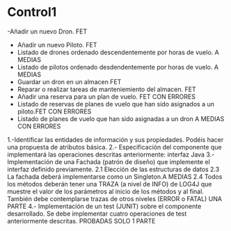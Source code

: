 # Control1

-Añadir un nuevo Dron. FET
- Añadir un nuevo Piloto. FET
- Listado de drones ordenado descendentemente por horas de vuelo. A MEDIAS
- Listado de pilotos ordenado desdendentemente por horas de vuelo. A MEDIAS
- Guardar un dron en un almacen FET
- Reparar o realizar tareas de manteniemiento del almacen. FET
- Añadir una reserva para un plan de vuelo. FET CON ERRORES
- Listado de reservas de planes de vuelo que han sido asignados a
un piloto.FET CON ERRORES
- Listado de planes de vuelo que han sido asignadas a un dron A MEDIAS CON ERRORES

1.-Identificar las entidades de información y sus propiedades. Podéis hacer una
propuesta de atributos básica.
2.- Especificación del componente que implementará las operaciones descritas
anteriormente: interfaz Java
3.- Implementación de una Fachada (patrón de diseño) que implemente el
interfaz definido previamente.
2.1 Elección de las estructuras de datos
2.3 La fachada deberá implementarse como un Singleton.A MEDIAS 
2.4 Todos los métodos deberán tener una TRAZA (a nivel de INFO) de
LOG4J que muestre el valor de los parámetros al inicio de los métodos y
al final. También debe contemplarse trazas de otros niveles (ERROR o
FATAL) UNA PARTE
4.- Implementación de un test (JUNIT) sobre el componente desarrollado. Se
debe implementar cuatro operaciones de test anteriormente descritas. PROBADAS SOLO 1 PARTE 